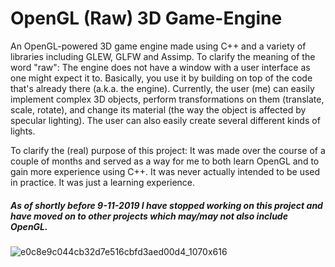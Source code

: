 # OpenGL (Raw) 3D Game-Engine

An OpenGL-powered 3D game engine made using C++ and a variety of libraries including GLEW, GLFW and Assimp. To clarify the meaning of the word "raw": The engine does not have a window with a user interface as one might expect it to. Basically, you use it by building on top of the code that's already there (a.k.a. the engine). Currently, the user (me) can easily implement complex 3D objects, perform transformations on them (translate, scale, rotate), and change its material (the way the object is affected by specular lighting). The user can also easily create several different kinds of lights.

To clarify the (real) purpose of this project: It was made over the course of a couple of months and served as a way for me to both learn OpenGL and to gain more experience using C++. It was never actually intended to be used in practice. It was just a learning experience.

##### As of shortly before 9-11-2019 I have stopped working on this project and have moved on to other projects which may/may not also include OpenGL.

![e0c8e9c044cb32d7e516cbfd3aed00d4_1070x616](https://user-images.githubusercontent.com/31830553/68535892-d177b280-0349-11ea-938e-23ccef522f57.png)
